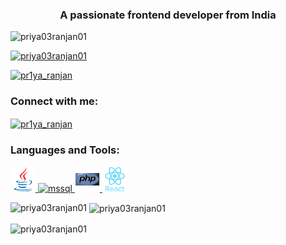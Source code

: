 <h3 align="center">A passionate frontend developer from India</h3>

<p align="left"> <img src="https://komarev.com/ghpvc/?username=priya03ranjan01&label=Profile%20views&color=0e75b6&style=flat" alt="priya03ranjan01" /> </p>

<p align="left"> <a href="https://github.com/ryo-ma/github-profile-trophy"><img src="https://github-profile-trophy.vercel.app/?username=priya03ranjan01" alt="priya03ranjan01" /></a> </p>

<p align="left"> <a href="https://twitter.com/pr1ya_ranjan" target="blank"><img src="https://img.shields.io/twitter/follow/pr1ya_ranjan?logo=twitter&style=for-the-badge" alt="pr1ya_ranjan" /></a> </p>

<h3 align="left">Connect with me:</h3>

<p align="left">

<a href="https://twitter.com/pr1ya_ranjan" target="blank"><img align="center" src="https://raw.githubusercontent.com/rahuldkjain/github-profile-readme-generator/master/src/images/icons/Social/twitter.svg" alt="pr1ya_ranjan" height="30" width="40" /></a>

</p>

<h3 align="left">Languages and Tools:</h3>

<p align="left"> <a href="https://www.java.com" target="_blank" rel="noreferrer"> <img src="https://raw.githubusercontent.com/devicons/devicon/master/icons/java/java-original.svg" alt="java" width="40" height="40"/> </a> <a href="https://www.microsoft.com/en-us/sql-server" target="_blank" rel="noreferrer"> <img src="https://www.svgrepo.com/show/303229/microsoft-sql-server-logo.svg" alt="mssql" width="40" height="40"/> </a> <a href="https://www.php.net" target="_blank" rel="noreferrer"> <img src="https://raw.githubusercontent.com/devicons/devicon/master/icons/php/php-original.svg" alt="php" width="40" height="40"/> </a> <a href="https://reactjs.org/" target="_blank" rel="noreferrer"> <img src="https://raw.githubusercontent.com/devicons/devicon/master/icons/react/react-original-wordmark.svg" alt="react" width="40" height="40"/> </a> </p>

<p><img align="left" src="https://github-readme-stats.vercel.app/api/top-langs?username=priya03ranjan01&show_icons=true&locale=en&layout=compact" alt="priya03ranjan01" /></p>

<p>&nbsp;<img align="center" src="https://github-readme-stats.vercel.app/api?username=priya03ranjan01&show_icons=true&locale=en" alt="priya03ranjan01" /></p>

<p><img align="center" src="https://github-readme-streak-stats.herokuapp.com/?user=priya03ranjan01&" alt="priya03ranjan01" /></p>

